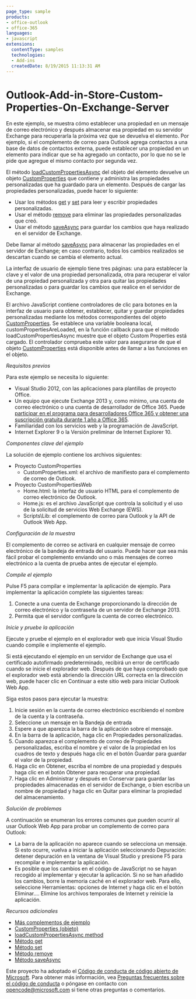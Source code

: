 ```yaml
---
page_type: sample
products:
- office-outlook
- office-365
languages:
- javascript
extensions:
  contentType: samples
  technologies:
  - Add-ins
  createdDate: 8/19/2015 11:13:31 AM
---
```

# Outlook-Add-in-Store-Custom-Properties-On-Exchange-Server
En este ejemplo, se muestra cómo establecer una propiedad en un mensaje de correo electrónico y después almacenar esa propiedad en su servidor Exchange para recuperarla la próxima vez que se devuelva el elemento. Por ejemplo, si el complemento de correo para Outlook agrega contactos a una base de datos de contactos externa, puede establecer una propiedad en un elemento para indicar que se ha agregado un contacto, por lo que no se le pide que agregue el mismo contacto por segunda vez.

El método [loadCustomPropertiesAsync](http://msdn.microsoft.com/library/dfbec151-8ea7-4915-b723-09ea1396a261) del objeto del elemento devuelve un objeto [CustomProperties](http://msdn.microsoft.com/library/%2095a69bd6-c4dc-429a-8b27-e2b68f74f3e3) que contiene y administra las propiedades personalizadas que ha guardado para un elemento. Después de cargar las propiedades personalizadas, puede hacer lo siguiente:

* Usar los métodos [get](http://msdn.microsoft.com/library/3ab90551-138a-482d-9d93-4cdb20db193b) y [set](http://msdn.microsoft.com/library/03a8b253-b681-4a09-b828-80d9cf46ca9d) para leer y escribir propiedades personalizadas. 
* Usar el método [remove](http://msdn.microsoft.com/library/01983beb-766f-4308-9e23-e840e950f7e3) para eliminar las propiedades personalizadas que creó. 
* Usar el método [saveAsync](http://msdn.microsoft.com/library/690d5aa9-62b5-4e5c-9548-62dfdbb5fa56) para guardar los cambios que haya realizado en el servidor de Exchange. 

Debe llamar al método [saveAsync](http://msdn.microsoft.com/library/690d5aa9-62b5-4e5c-9548-62dfdbb5fa56) para almacenar las propiedades en el servidor de Exchange; en caso contrario, todos los cambios realizados se descartan cuando se cambia el elemento actual.

La interfaz de usuario de ejemplo tiene tres páginas: una para establecer la clave y el valor de una propiedad personalizada, otra para recuperar el valor de una propiedad personalizada y otra para quitar las propiedades personalizadas o para guardar los cambios que realice en el servidor de Exchange.

El archivo JavaScript contiene controladores de clic para botones en la interfaz de usuario para obtener, establecer, quitar y guardar propiedades personalizadas mediante los métodos correspondientes del objeto [CustomProperties](http://msdn.microsoft.com/library/%2095a69bd6-c4dc-429a-8b27-e2b68f74f3e3). Se establece una variable booleana local, customPropertiesAreLoaded, en la función callback para que el método loadCustomPropertiesAsync muestre que el objeto Custom Properties está cargado. El controlador comprueba este valor para asegurarse de que el objeto [CustomProperties](http://msdn.microsoft.com/library/%2095a69bd6-c4dc-429a-8b27-e2b68f74f3e3) está disponible antes de llamar a las funciones en el objeto. 

*Requisitos previos*

Para este ejemplo se necesita lo siguiente:

* Visual Studio 2012, con las aplicaciones para plantillas de proyecto Office. 
* Un equipo que ejecute Exchange 2013 y, como mínimo, una cuenta de correo electrónico o una cuenta de desarrollador de Office 365. Puede [participar en el programa para desarrolladores Office 365 y obtener una suscripción gratuita durante 1 año a Office 365](https://aka.ms/devprogramsignup).
* Familiaridad con los servicios web y la programación de JavaScript. 
* Internet Explorer 9 o la Versión preliminar de Internet Explorer 10. 

*Componentes clave del ejemplo*

La solución de ejemplo contiene los archivos siguientes:

* Proyecto CustomProperties 
  * CustomProperties.xml: el archivo de manifiesto para el complemento de correo de Outlook. 
* Proyecto CustomPropertiesWeb
  * Home.html: la interfaz de usuario HTML para el complemento de correo electrónico de Outlook. 
  * Home.js: es el archivo JavaScript que controla la solicitud y el uso de la solicitud de servicios Web Exchange (EWS). 
  * Scripts\Lib: el complemento de correo para Outlook y la API de Outlook Web App. 


*Configuración de la muestra*

El complemento de correo se activará en cualquier mensaje de correo electrónico de la bandeja de entrada del usuario. Puede hacer que sea más fácil probar el complemento enviando uno o más mensajes de correo electrónico a la cuenta de prueba antes de ejecutar el ejemplo.

*Compile el ejemplo*

Pulse F5 para compilar e implementar la aplicación de ejemplo. Para implementar la aplicación complete las siguientes tareas:

1. Conecte a una cuenta de Exchange proporcionando la dirección de correo electrónico y la contraseña de un servidor de Exchange 2013. 
2. Permita que el servidor configure la cuenta de correo electrónico. 

*Inicie y pruebe la aplicación*

Ejecute y pruebe el ejemplo en el explorador web que inicia Visual Studio cuando compile e implemente el ejemplo.

Si está ejecutando el ejemplo en un servidor de Exchange que usa el certificado autofirmado predeterminado, recibirá un error de certificado cuando se inicie el explorador web. Después de que haya comprobado que el explorador web está abriendo la dirección URL correcta en la dirección web, puede hacer clic en Continuar a este sitio web para iniciar Outlook Web App.

Siga estos pasos para ejecutar la muestra:

1. Inicie sesión en la cuenta de correo electrónico escribiendo el nombre de la cuenta y la contraseña. 
2. Seleccione un mensaje en la Bandeja de entrada 
3. Espere a que aparezca la barra de la aplicación sobre el mensaje. 
4. En la barra de la aplicación, haga clic en Propiedades personalizadas. 
5. Cuando aparezca el complemento de correo de Propiedades personalizadas, escriba el nombre y el valor de la propiedad en los cuadros de texto y después haga clic en el botón Guardar para guardar el valor de la propiedad. 
6. Haga clic en Obtener, escriba el nombre de una propiedad y después haga clic en el botón Obtener para recuperar una propiedad. 
7. Haga clic en Administrar y después en Conservar para guardar las propiedades almacenadas en el servidor de Exchange, o bien escriba un nombre de propiedad y haga clic en Quitar para eliminar la propiedad del almacenamiento. 

*Solución de problemas*

A continuación se enumeran los errores comunes que pueden ocurrir al usar Outlook Web App para probar un complemento de correo para Outlook:

* La barra de la aplicación no aparece cuando se selecciona un mensaje. Si esto ocurre, vuelva a iniciar la aplicación seleccionando Depuración: detener depuración en la ventana de Visual Studio y presione F5 para recompilar e implementar la aplicación. 
* Es posible que los cambios en el código de JavaScript no se hayan recogido al implementar y ejecutar la aplicación. Si no se han añadido los cambios, borre la memoria caché en el explorador web. Para ello, seleccione Herramientas: opciones de Internet y haga clic en el botón Eliminar.... Elimine los archivos temporales de Internet y reinicie la aplicación. 

*Recursos adicionales*

* [Más complementos de ejemplo](https://github.com/OfficeDev?utf8=%E2%9C%93&query=-Add-in)
* [CustomProperties (objeto)](http://msdn.microsoft.com/library/%2095a69bd6-c4dc-429a-8b27-e2b68f74f3e3)
* [loadCustomPropertiesAsync method](http://msdn.microsoft.com/library/dfbec151-8ea7-4915-b723-09ea1396a261)
* [Método get](http://msdn.microsoft.com/library/3ab90551-138a-482d-9d93-4cdb20db193b)
* [Método set](http://msdn.microsoft.com/library/03a8b253-b681-4a09-b828-80d9cf46ca9d)
* [Método remove](http://msdn.microsoft.com/library/01983beb-766f-4308-9e23-e840e950f7e3)
* [Método saveAsync](http://msdn.microsoft.com/library/690d5aa9-62b5-4e5c-9548-62dfdbb5fa56)



Este proyecto ha adoptado el [Código de conducta de código abierto de Microsoft](https://opensource.microsoft.com/codeofconduct/). Para obtener más información, vea [Preguntas frecuentes sobre el código de conducta](https://opensource.microsoft.com/codeofconduct/faq/) o póngase en contacto con [opencode@microsoft.com](mailto:opencode@microsoft.com) si tiene otras preguntas o comentarios.
